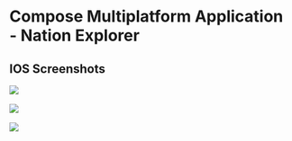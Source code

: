 # Compose Multiplatform Application - Nation Explorer

## IOS Screenshots
<img src="https://github.com/Pablit0x/NationExplorer/assets/76017191/8d95e571-79f1-43d5-9958-fe5d243309e3">
<br>
<br>
<img src="https://github.com/Pablit0x/NationExplorer/assets/76017191/102f75aa-57c0-4a3c-a59d-6963364f808a">
<br>
<br>
<img src="https://github.com/Pablit0x/NationExplorer/assets/76017191/ab3621c4-6190-4d67-bb8b-e7fd610983d7">
